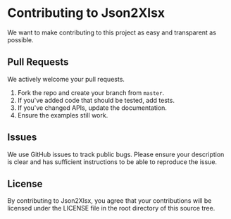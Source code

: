 # Contributing to Json2Xlsx
We want to make contributing to this project as easy and transparent as
possible.

## Pull Requests
We actively welcome your pull requests.

1. Fork the repo and create your branch from `master`.
2. If you've added code that should be tested, add tests.
3. If you've changed APIs, update the documentation.
4. Ensure the examples still work.

## Issues
We use GitHub issues to track public bugs. Please ensure your description is
clear and has sufficient instructions to be able to reproduce the issue.

## License
By contributing to Json2Xlsx,
you agree that your contributions will be licensed under the LICENSE file in
the root directory of this source tree.